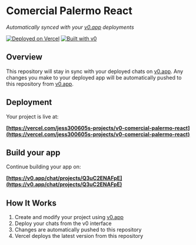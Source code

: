 # Comercial Palermo React

*Automatically synced with your [v0.app](https://v0.app) deployments*

[![Deployed on Vercel](https://img.shields.io/badge/Deployed%20on-Vercel-black?style=for-the-badge&logo=vercel)](https://vercel.com/jess300605s-projects/v0-comercial-palermo-react)
[![Built with v0](https://img.shields.io/badge/Built%20with-v0.app-black?style=for-the-badge)](https://v0.app/chat/projects/Q3uC2ENAFpE)

## Overview

This repository will stay in sync with your deployed chats on [v0.app](https://v0.app).
Any changes you make to your deployed app will be automatically pushed to this repository from [v0.app](https://v0.app).

## Deployment

Your project is live at:

**[https://vercel.com/jess300605s-projects/v0-comercial-palermo-react](https://vercel.com/jess300605s-projects/v0-comercial-palermo-react)**

## Build your app

Continue building your app on:

**[https://v0.app/chat/projects/Q3uC2ENAFpE](https://v0.app/chat/projects/Q3uC2ENAFpE)**

## How It Works

1. Create and modify your project using [v0.app](https://v0.app)
2. Deploy your chats from the v0 interface
3. Changes are automatically pushed to this repository
4. Vercel deploys the latest version from this repository